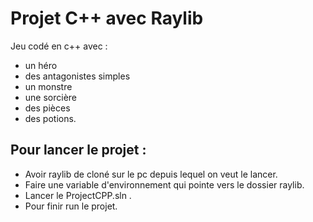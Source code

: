 Projet C++ avec Raylib
===

Jeu codé en c++ avec :
- un héro
- des antagonistes simples
- un monstre
- une sorcière
- des pièces 
- des potions.

## Pour lancer le projet : 

- Avoir raylib de cloné sur le pc depuis lequel on veut le lancer.
- Faire une variable d'environnement qui pointe vers le dossier raylib.
- Lancer le ProjectCPP.sln .
- Pour finir run le projet. 


